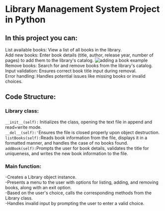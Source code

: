 # Library Management System Project in Python  

## In this project you can:  
List available books: View a list of all books in the library.  
Add new books: Enter book details (title, author, release year, number of pages) to add them to the library's catalog. 
![adding a book example](https://github.com/oziico/Library-Management-Project-in-Python/issues/1)
Remove books: Search for and remove books from the library's catalog.  
Input validation: Ensures correct book title input during removal.  
Error handling: Handles potential issues like missing books or invalid choices.  
  
## Code Structure:  
### Library class:    
`__init__(self):` Initializes the class, opening the text file in append and read+write mode.  
`__del__(self):'`Ensures the file is closed properly upon object destruction.  
`listBooks(self):`Reads book information from the file, displays it in a formatted manner, and handles the case of no books found.  
`addBook(self):`Prompts the user for book details, validates the title for uniqueness, and writes the new book information to the file.  

  
### Main function:  
-Creates a Library object instance.  
-Presents a menu to the user with options for listing, adding, and removing books, along with an exit option.  
-Based on the user's choice, calls the corresponding methods from the Library class.  
-Handles invalid input by prompting the user to enter a valid choice.  
